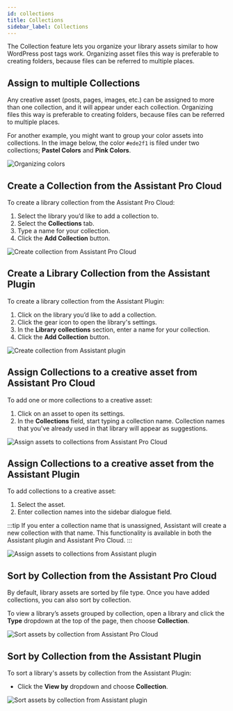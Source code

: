 ```yaml
---
id: collections
title: Collections
sidebar_label: Collections
---
```


The Collection feature lets you organize your library assets similar to how WordPress post tags work. Organizing asset files this way is preferable to creating folders, because files can be referred to multiple places.

## Assign to multiple Collections

Any creative asset (posts, pages, images, etc.) can be assigned to more than one collection, and it will appear under each collection. Organizing files this way is preferable to creating folders, because files can be referred to multiple places.

For another example, you might want to group your color assets into collections. In the image below, the color `#ede2f1` is filed under two collections; **Pastel Colors** and **Pink Colors**.

![Organizing colors](/img/assistant/cloud--libraries--organize-assets--1.jpg)

## Create a Collection from the Assistant Pro Cloud

To create a library collection from the Assistant Pro Cloud:

1. Select the library you’d like to add a collection to.
2. Select the **Collections** tab.
3. Type a name for your collection.
4. Click the **Add Collection** button.

![Create collection from Assistant Pro Cloud](/img/assistant/cloud--libraries--organize-assets--2.jpg)

## Create a Library Collection from the Assistant Plugin

To create a library collection from the Assistant Plugin:

1. Click on the library you’d like to add a collection.
2. Click the gear icon to open the library's settings.
3. In the **Library collections** section, enter a name for your collection.
4. Click the **Add Collection** button.

![Create collection from Assistant plugin](/img/assistant/cloud--libraries--organize-assets--3.jpg)

## Assign Collections to a creative asset from Assistant Pro Cloud

To add one or more collections to a creative asset:

1. Click on an asset to open its settings.
2. In the **Collections** field, start typing a collection name. Collection names that you've already used in that library will appear as suggestions.

![Assign assets to collections from Assistant Pro Cloud](/img/assistant/cloud--libraries--organize-assets--4.jpg)

## Assign Collections to a creative asset from the Assistant Plugin

To add collections to a creative asset:

1. Select the asset.
2. Enter collection names into the sidebar dialogue field.

:::tip
If you enter a collection name that is unassigned, Assistant will create a new collection with that name. This functionality is available in both the Assistant plugin and Assistant Pro Cloud.
:::

![Assign assets to collections from Assistant plugin](/img/assistant/cloud--libraries--organize-assets--5.jpg)

## Sort by Collection from the Assistant Pro Cloud

​​By default, library assets are sorted by file type. Once you have added collections, you can also sort by collection.

To view a library’s assets grouped by collection, open a library and click the **Type** dropdown at the top of the page, then choose **Collection**.  

![Sort assets by collection from Assistant Pro Cloud](/img/assistant/cloud--libraries--organize-assets--6.jpg)

## Sort by Collection from the Assistant Plugin

To sort a library's assets by collection from the Assistant Plugin:

* Click the **View by** dropdown and choose **Collection**.

![Sort assets by collection from Assistant plugin](/img/assistant/cloud--libraries--organize-assets--7.jpg)
